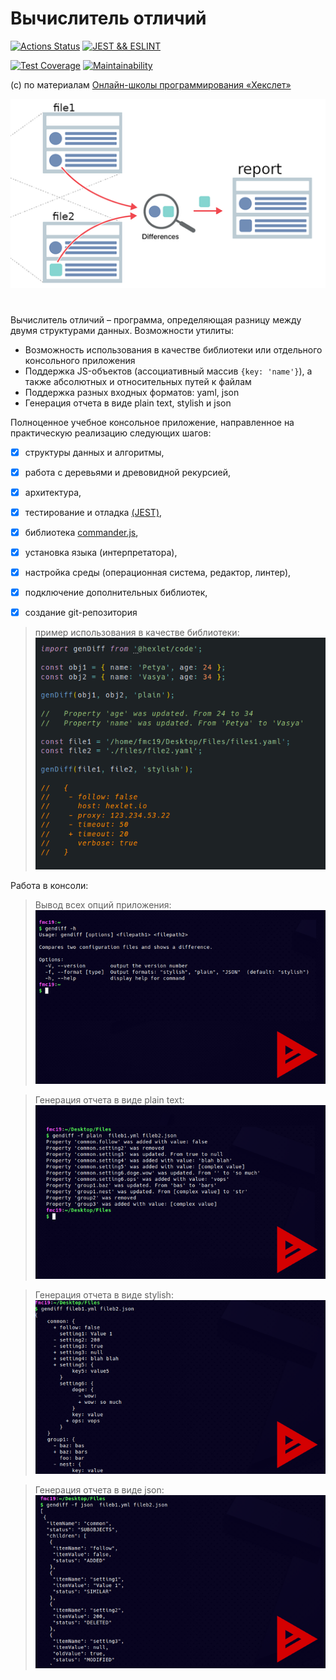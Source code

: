 
Вычислитель отличий
=======

 [![Actions Status](https://github.com/rddeveloper2019/frontend-project-lvl2/workflows/hexlet-check/badge.svg)](https://github.com/rddeveloper2019/frontend-project-lvl2/actions)  [![JEST && ESLINT](https://github.com/rddeveloper2019/frontend-project-lvl2/actions/workflows/jest_eslint.yml/badge.svg)](https://github.com/rddeveloper2019/frontend-project-lvl2/actions/workflows/jest_eslint.yml) 

 [![Test Coverage](https://api.codeclimate.com/v1/badges/fcde15fa751bd98df9c9/test_coverage)](https://codeclimate.com/github/rddeveloper2019/frontend-project-lvl2/test_coverage)  [![Maintainability](https://api.codeclimate.com/v1/badges/fcde15fa751bd98df9c9/maintainability)](https://codeclimate.com/github/rddeveloper2019/frontend-project-lvl2/maintainability) 


(с) по материалам [Онлайн-школы программирования «Хекслет»](https://ru.hexlet.io/)

![](https://raw.githubusercontent.com/rddeveloper2019/publicfiles/main/gendiff%20images/project2.png)


#
Вычислитель отличий – программа, определяющая разницу между двумя структурами данных. 
Возможности утилиты:


 - Возможность использования в качестве библиотеки или отдельного консольного приложения
 - Поддержка JS-объектов (ассоциативный массив `{key: 'name'}`), а также абсолютных и относительных путей к файлам
 - Поддержка разных входных форматов: yaml, json
 - Генерация отчета в виде plain text, stylish и json





Полноценное учебное консольное приложение, направленное на практическую реализацию следующих шагов:

- [x] структуры данных и алгоритмы, 
- [x] работа с деревьями и древовидной рекурсией, 
- [x] архитектура, 
- [x] тестирование и отладка [(JEST)](https://jestjs.io/ru/),
- [x] библиотека [commander.js](https://github.com/tj/commander.js/),
- [x] установка языка (интерпретатора), 
- [x] настройка среды (операционная система, редактор, линтер), 
- [x] подключение дополнительных библиотек, 
- [x] создание git-репозитория



> пример использования в качестве библиотеки:
![](https://raw.githubusercontent.com/rddeveloper2019/publicfiles/main/gendiff%20images/gendiff.png)


Работа в консоли:



> Вывод всех опций приложения:
[![asciicast](https://raw.githubusercontent.com/rddeveloper2019/publicfiles/main/gendiff%20images/gendiff-h.png)](https://asciinema.org/a/zuFOx4VW5FFFsX5p90JVqiRW9)


> Генерация отчета в виде plain text:
[![asciicast](https://raw.githubusercontent.com/rddeveloper2019/publicfiles/main/gendiff%20images/plain.png)](https://asciinema.org/a/ga68TPbxtB0zbOBwwPbupDCXb)


> Генерация отчета в виде stylish:
[![asciicast](https://raw.githubusercontent.com/rddeveloper2019/publicfiles/main/gendiff%20images/stylish.png)](https://asciinema.org/a/TXgXIKF3kCXrc5CVjhB2fxW3o)


> Генерация отчета в виде json:
[![asciicast](https://raw.githubusercontent.com/rddeveloper2019/publicfiles/main/gendiff%20images/json2.png)](https://asciinema.org/a/6wJBU7EkBBfM3gyeRTyvwXfMB)


